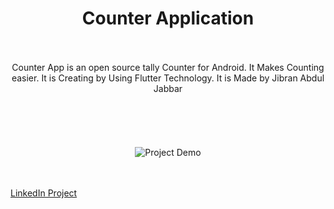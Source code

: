 <h1><center> Counter Application </center></h1>
<br>
<br>
<center> Counter App is an open source tally Counter for Android. It Makes Counting easier. It is Creating by Using Flutter Technology. It is Made by Jibran Abdul Jabbar </center>
<br>
<br>
<br>
<br>
<br>
<center><div><img src="https://media.licdn.com/dms/image/C4D22AQG70hTKiFemkQ/feedshare-shrink_800/0/1673938192874?e=1677110400&v=beta&t=bcliS3Clsmpi6xW-pAhoWAC-g-slTXAoEgDDGPN1tk4" alt="Project Demo"/></div></center>

<br> 
<br>

<a href="https://www.linkedin.com/posts/jibran-abdul-jabbar-249a66209_article-app-using-flutter-technology-this-activity-7021005662163734528-OHRm?utm_source=share&utm_medium=member_desktop">LinkedIn Project</a>
